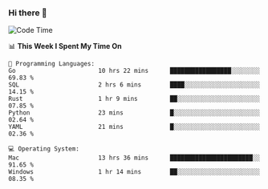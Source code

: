 ### Hi there 👋

<!--
**CrazyCollin/crazycollin** is a ✨ _special_ ✨ repository because its `README.md` (this file) appears on your GitHub profile.

Here are some ideas to get you started:

- 🔭 I’m currently working on ...
- 🌱 I’m currently learning ...
- 👯 I’m looking to collaborate on ...
- 🤔 I’m looking for help with ...
- 💬 Ask me about ...
- 📫 How to reach me: ...
- 😄 Pronouns: ...
- ⚡ Fun fact: ...
-->

<!--START_SECTION:waka-->
![Code Time](http://img.shields.io/badge/Code%20Time-2%2C544%20hrs%2012%20mins-blue)

📊 **This Week I Spent My Time On** 

```text
💬 Programming Languages: 
Go                       10 hrs 22 mins      █████████████████░░░░░░░░   69.83 % 
SQL                      2 hrs 6 mins        ████░░░░░░░░░░░░░░░░░░░░░   14.15 % 
Rust                     1 hr 9 mins         ██░░░░░░░░░░░░░░░░░░░░░░░   07.85 % 
Python                   23 mins             █░░░░░░░░░░░░░░░░░░░░░░░░   02.64 % 
YAML                     21 mins             █░░░░░░░░░░░░░░░░░░░░░░░░   02.36 % 

💻 Operating System: 
Mac                      13 hrs 36 mins      ███████████████████████░░   91.65 % 
Windows                  1 hr 14 mins        ██░░░░░░░░░░░░░░░░░░░░░░░   08.35 % 
```


<!--END_SECTION:waka-->
